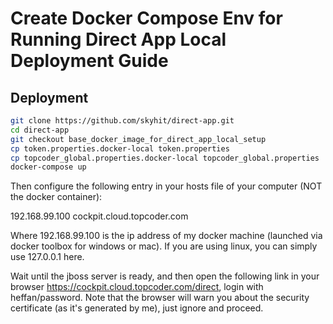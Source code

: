 # Create Docker Compose Env for Running Direct App Local Deployment Guide

## Deployment

```sh
git clone https://github.com/skyhit/direct-app.git
cd direct-app
git checkout base_docker_image_for_direct_app_local_setup
cp token.properties.docker-local token.properties
cp topcoder_global.properties.docker-local topcoder_global.properties
docker-compose up
```

Then configure the following entry in your hosts file of your computer (NOT the docker container):

192.168.99.100 cockpit.cloud.topcoder.com

Where 192.168.99.100 is the ip address of my docker machine (launched via docker toolbox for windows or mac). If you are using linux, you can simply use 127.0.0.1 here.

Wait until the jboss server is ready, and then open the following link in your browser https://cockpit.cloud.topcoder.com/direct, login with heffan/password. Note that the browser will warn you about the security certificate (as it's generated by me), just ignore and proceed. 
